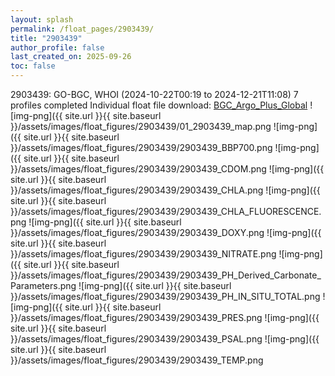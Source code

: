 ```yaml
---
layout: splash
permalink: /float_pages/2903439/
title: "2903439"
author_profile: false
last_created_on: 2025-09-26
toc: false
---
```

 
2903439: GO-BGC, WHOI (2024-10-22T00:19 to 2024-12-21T11:08)
7 profiles completed
Individual float file download: [BGC_Argo_Plus_Global](https://ftp.soest.hawaii.edu/bgc_argo_plus/Individual_Floats/outliers_removed/2903439_Sprof_processed.nc)
![img-png]({{ site.url }}{{ site.baseurl }}/assets/images/float_figures/2903439/01_2903439_map.png
![img-png]({{ site.url }}{{ site.baseurl }}/assets/images/float_figures/2903439/2903439_BBP700.png
![img-png]({{ site.url }}{{ site.baseurl }}/assets/images/float_figures/2903439/2903439_CDOM.png
![img-png]({{ site.url }}{{ site.baseurl }}/assets/images/float_figures/2903439/2903439_CHLA.png
![img-png]({{ site.url }}{{ site.baseurl }}/assets/images/float_figures/2903439/2903439_CHLA_FLUORESCENCE.png
![img-png]({{ site.url }}{{ site.baseurl }}/assets/images/float_figures/2903439/2903439_DOXY.png
![img-png]({{ site.url }}{{ site.baseurl }}/assets/images/float_figures/2903439/2903439_NITRATE.png
![img-png]({{ site.url }}{{ site.baseurl }}/assets/images/float_figures/2903439/2903439_PH_Derived_Carbonate_Parameters.png
![img-png]({{ site.url }}{{ site.baseurl }}/assets/images/float_figures/2903439/2903439_PH_IN_SITU_TOTAL.png
![img-png]({{ site.url }}{{ site.baseurl }}/assets/images/float_figures/2903439/2903439_PRES.png
![img-png]({{ site.url }}{{ site.baseurl }}/assets/images/float_figures/2903439/2903439_PSAL.png
![img-png]({{ site.url }}{{ site.baseurl }}/assets/images/float_figures/2903439/2903439_TEMP.png
